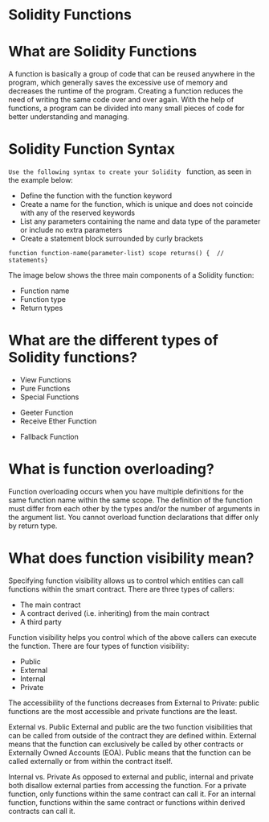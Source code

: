 # Solidity Functions

# What are Solidity Functions 
A function is basically a group of code that can be reused anywhere in the program, which generally saves the excessive use of memory and decreases the runtime of the program. Creating a function reduces the need of writing the same code over and over again. With the help of functions, a program can be divided into many small pieces of code for better understanding and managing.

# Solidity Function Syntax

`Use the following syntax to create your Solidity ` function, as seen in the example below:

* Define the function with the function keyword
* Create a name for the function, which is unique and does not coincide with any of the reserved keywords
* List any parameters containing the name and data type of the parameter or include no extra parameters
* Create a statement block surrounded by curly brackets

`function function-name(parameter-list) scope returns() {  // statements} `

The image below shows the three main components of a Solidity function:

* Function name
* Function type
* Return types

# What are the different types of Solidity functions?
* View Functions
* Pure Functions
* Special Functions
- Geeter Function
- Receive Ether Function
* Fallback Function

# What is function overloading?

Function overloading occurs when you have multiple definitions for the same function name within the same scope. The definition of the function must differ from each other by the types and/or the number of arguments in the argument list. You cannot overload function declarations that differ only by return type.

# What does function visibility mean?
Specifying function visibility allows us to control which entities can call functions within the smart contract. There are three types of callers: 

* The main contract 
* A contract derived (i.e. inheriting) from the main contract 
* A third party

Function visibility helps you control which of the above callers can execute the function. There are four types of function visibility: 

* Public 
* External
* Internal
* Private

The accessibility of the functions decreases from External to Private: public functions are the most accessible and private functions are the least.

External vs. Public 
External and public are the two function visibilities that can be called from outside of the contract they are defined within. External means that the function can exclusively be called by other contracts or Externally Owned Accounts (EOA). Public means that the function can be called externally or from within the contract itself.

Internal vs. Private
As opposed to external and public, internal and private both disallow external parties from accessing the function. For a private function, only functions within the same contract can call it. For an internal function, functions within the same contract or functions within derived contracts can call it.

